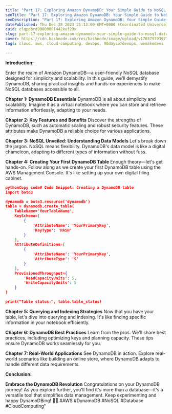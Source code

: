 ```yaml
---
title: "Part 17: Exploring Amazon DynamoDB: Your Simple Guide to NoSQL Databases"
seoTitle: "Part 17: Exploring Amazon DynamoDB: Your Simple Guide to NoSQL Databas"
seoDescription: "Part 17: Exploring Amazon DynamoDB: Your Simple Guide to NoSQL Databases"
datePublished: Thu Dec 28 2023 21:13:00 GMT+0000 (Coordinated Universal Time)
cuid: clqppbrd9000008l442kuf29x
slug: part-17-exploring-amazon-dynamodb-your-simple-guide-to-nosql-databases
cover: https://cdn.hashnode.com/res/hashnode/image/upload/v1703797939710/eb25f044-d8df-452b-a63e-2ab563221140.png
tags: cloud, aws, cloud-computing, devops, 90daysofdevops, wemakedevs

---
```


**Introduction:**

Enter the realm of Amazon DynamoDB—a user-friendly NoSQL database designed for simplicity and scalability. In this guide, we'll demystify DynamoDB, sharing practical insights and hands-on experiences to make NoSQL databases accessible to all.

**Chapter 1: DynamoDB Essentials** DynamoDB is all about simplicity and scalability. Imagine it as a virtual notebook where you can store and retrieve information effortlessly, adapting to your needs.

**Chapter 2: Key Features and Benefits** Discover the strengths of DynamoDB, such as automatic scaling and robust security features. These attributes make DynamoDB a reliable choice for various applications.

**Chapter 3: NoSQL Unveiled: Understanding Data Models** Let's break down the jargon. NoSQL means flexibility. DynamoDB's data model is like a digital chameleon, adapting to different types of information without fuss.

**Chapter 4: Creating Your First DynamoDB Table** Enough theory—let's get hands-on. Follow along as we create your first DynamoDB table using the AWS Management Console. It's like setting up your own digital filing cabinet.

```json
pythonCopy code# Code Snippet: Creating a DynamoDB table
import boto3

dynamodb = boto3.resource('dynamodb')
table = dynamodb.create_table(
    TableName='YourTableName',
    KeySchema=[
        {
            'AttributeName': 'YourPrimaryKey',
            'KeyType': 'HASH'
        }
    ],
    AttributeDefinitions=[
        {
            'AttributeName': 'YourPrimaryKey',
            'AttributeType': 'S'
        }
    ],
    ProvisionedThroughput={
        'ReadCapacityUnits': 5,
        'WriteCapacityUnits': 5
    }
)

print("Table status:", table.table_status)
```

**Chapter 5: Querying and Indexing Strategies** Now that you have your table, let's dive into querying and indexing. It's like finding specific information in your notebook efficiently.

**Chapter 6: DynamoDB Best Practices** Learn from the pros. We'll share best practices, including optimizing keys and planning capacity. These tips ensure DynamoDB works seamlessly for you.

**Chapter 7: Real-World Applications** See DynamoDB in action. Explore real-world scenarios like building an online store, where DynamoDB adapts to handle different data requirements.

**Conclusion:**

**Embrace the DynamoDB Revolution** Congratulations on your DynamoDB journey! As you explore further, you'll find it's more than a database—it's a versatile tool that simplifies data management. Keep experimenting and happy DynamoDBing! 🚀💡 #AWS #DynamoDB #NoSQL #Database #CloudComputing"